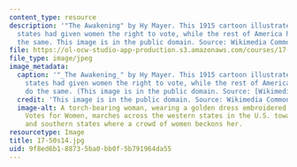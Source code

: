 ```yaml
---
content_type: resource
description: '"The Awakening" by Hy Mayer. This 1915 cartoon illustrates how Western
  states had given women the right to vote, while the rest of America had yet to do
  the same. This image is in the public domain. Source: Wikimedia Commons.'
file: https://ol-ocw-studio-app-production.s3.amazonaws.com/courses/17-50-introduction-to-comparative-politics-spring-2014/9f8ed6b188735ba0bb0f5b791964da55_17-50s14.jpg
file_type: image/jpeg
image_metadata:
  caption: '"_The Awakening_" by Hy Mayer. This 1915 cartoon illustrates how Western
    states had given women the right to vote, while the rest of America had yet to
    do the same. (This image is in the public domain. Source: [Wikimedia Commons](http://commons.wikimedia.org/wiki/File:Awakening_by_Hy_Mayer.jpg).)'
  credit: 'This image is in the public domain. Source: Wikimedia Commons.'
  image-alt: A torch-bearing woman, wearing a golden dress embroidered with the words
    Votes for Women, marches across the western states in the U.S. towards the eastern
    and southern states where a crowd of women beckons her.
resourcetype: Image
title: 17-50s14.jpg
uid: 9f8ed6b1-8873-5ba0-bb0f-5b791964da55
---
```

